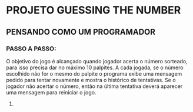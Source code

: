 # PROJETO GUESSING THE NUMBER

## PENSANDO COMO UM PROGRAMADOR

### PASSO A PASSO:

O objetivo do jogo é alcançado quando jogador acerta o número sorteado, para isso precisa dar no máximo 10 palpites. A cada jogada, se o número escolhido não for o mesmo do palpite o programa exibe uma mensagem pedido para tentar novamente e mostra o histórico de tentativas. Se o jogador não acertar o número, então na última tentativa deverá aparecer uma mensagem para reiniciar o jogo.

1. 